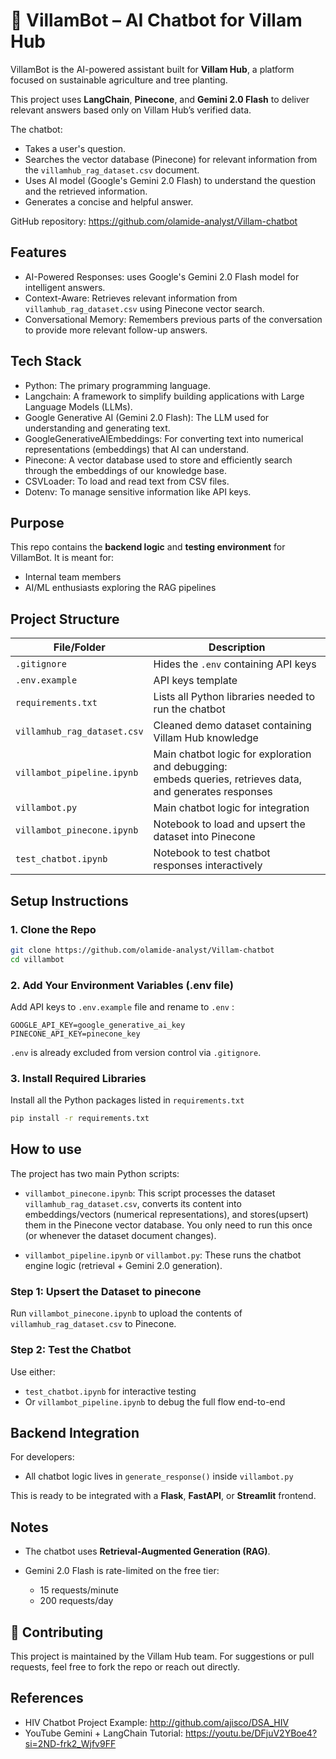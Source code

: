 # 🌿 VillamBot – AI Chatbot for Villam Hub

VillamBot is the AI-powered assistant built for **Villam Hub**, a platform focused on sustainable agriculture and tree planting.  

This project uses **LangChain**, **Pinecone**, and **Gemini 2.0 Flash** to deliver relevant answers based only on Villam Hub’s verified data.

The chatbot:

* Takes a user's question.
* Searches the vector database (Pinecone) for relevant information from the `villamhub_rag_dataset.csv` document.
* Uses AI model (Google's Gemini 2.0 Flash) to understand the question and the retrieved information.
* Generates a concise and helpful answer.

GitHub repository: https://github.com/olamide-analyst/Villam-chatbot

 ## Features 
* AI-Powered Responses: uses Google's Gemini 2.0 Flash model for intelligent answers.
* Context-Aware: Retrieves relevant information from  `villamhub_rag_dataset.csv` using Pinecone vector search.
* Conversational Memory: Remembers previous parts of the conversation to provide more relevant follow-up answers.

## Tech Stack

* Python: The primary programming language.
* Langchain: A framework to simplify building applications with Large Language Models (LLMs).
* Google Generative AI (Gemini 2.0 Flash): The LLM used for understanding and generating text.
* GoogleGenerativeAIEmbeddings: For converting text into numerical representations (embeddings) that AI can understand.
* Pinecone: A vector database used to store and efficiently search through the embeddings of our knowledge base.
* CSVLoader: To load and read text from CSV files.
* Dotenv: To manage sensitive information like API keys.

## Purpose

This repo contains the **backend logic** and **testing environment** for VillamBot. It is meant for:
- Internal team members 
- AI/ML enthusiasts exploring the RAG pipelines


## Project Structure

| File/Folder                 | Description |
|----------------------------|-------------|
| `.gitignore`               | Hides the `.env` containing API keys |
| `.env.example`              | API keys template                     |
| `requirements.txt`         | Lists all Python libraries needed to run the chatbot |
| `villamhub_rag_dataset.csv`| Cleaned demo dataset containing Villam Hub knowledge |
| `villambot_pipeline.ipynb`       | Main chatbot logic for exploration and debugging:<br> embeds queries, retrieves data, and generates responses |
| `villambot.py`             | Main chatbot logic for integration |
| `villambot_pinecone.ipynb` | Notebook to load and upsert the dataset into Pinecone |
| `test_chatbot.ipynb`       | Notebook to test chatbot responses interactively |

##  Setup Instructions

### 1. Clone the Repo
```bash
git clone https://github.com/olamide-analyst/Villam-chatbot
cd villambot

```
 ### 2. Add Your Environment Variables (.env file)

Add API keys to `.env.example` file and rename to `.env` :

```
GOOGLE_API_KEY=google_generative_ai_key
PINECONE_API_KEY=pinecone_key
```

 `.env` is already excluded from version control via `.gitignore`.

### 3. Install Required Libraries
Install all the Python packages listed in  `requirements.txt`

```bash
pip install -r requirements.txt
```
## How to use 
The project has two main Python scripts:

*  `villambot_pinecone.ipynb`: This script processes the dataset `villamhub_rag_dataset.csv`, converts its content into embeddings/vectors (numerical representations), and stores(upsert) them in the Pinecone vector database. You only need to run this once (or whenever the dataset document changes).
  
*  `villambot_pipeline.ipynb` or `villambot.py`: These runs the chatbot engine logic (retrieval + Gemini 2.0 generation).
  
### Step 1: Upsert the Dataset to pinecone

Run `villambot_pinecone.ipynb` to upload the contents of `villamhub_rag_dataset.csv` to Pinecone.

### Step 2: Test the Chatbot

Use either:

* `test_chatbot.ipynb` for interactive testing
* Or `villambot_pipeline.ipynb` to debug the full flow end-to-end


##  Backend Integration

For developers:
* All chatbot logic lives in `generate_response()` inside `villambot.py`

This is ready to be integrated with a **Flask**, **FastAPI**, or **Streamlit** frontend.

##  Notes

* The chatbot uses **Retrieval-Augmented Generation (RAG)**.
* Gemini 2.0 Flash is rate-limited on the free tier:

  * 15 requests/minute
  * 200 requests/day


## 🤝 Contributing

This project is maintained by the Villam Hub team.
For suggestions or pull requests, feel free to fork the repo or reach out directly.

## References

* HIV Chatbot Project Example: http://github.com/ajisco/DSA_HIV
* YouTube Gemini + LangChain Tutorial: https://youtu.be/DFjuV2YBoe4?si=2ND-frk2_Wjfv9FF